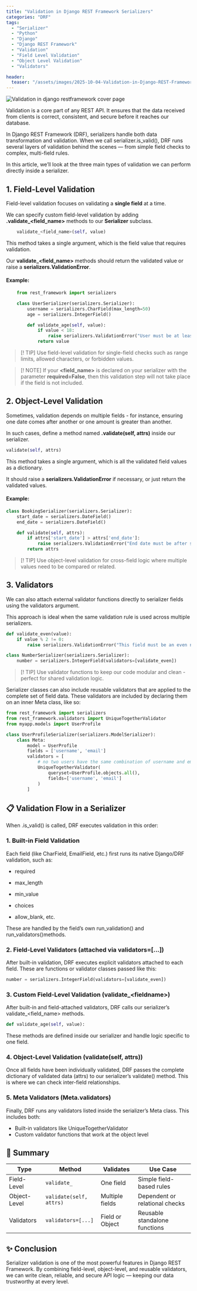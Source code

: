 ```yaml
---
title: "Validation in Django REST Framework Serializers"
categories: "DRF"
tags:
  - "Serializer"
  - "Python"
  - "Django"
  - "Django REST Framework"
  - "Validation"
  - "Field Level Validation"
  - "Object Level Validation"
  - "Validators"

header:
  teaser: "/assets/images/2025-10-04-Validation-in-Django-REST-Framework-Serializers/teaser.png"
---
```

![Validation in django restframework cover page](/assets/images/2025-10-04-Validation-in-Django-REST-Framework-Serializers/cover.png)

Validation is a core part of any REST API. It ensures that the data received from clients is correct, consistent, and secure before it reaches our database.

In Django REST Framework (DRF), serializers handle both data transformation and validation.
When we call serializer.is_valid(), DRF runs several layers of validation behind the scenes — from simple field checks to complex, multi-field rules.

In this article, we’ll look at the three main types of validation we can perform directly inside a serializer.

## 1. Field-Level Validation
Field-level validation focuses on validating a **single field** at a time.
    
We can specify custom field-level validation by adding **.validate_<field_name\>** methods to our **Serializer** subclass.

```Python
    validate_<field_name>(self, value)
```
    
This method takes a single argument, which is the field value that requires validation.

Our **validate_<field_name\>** methods should return the validated value or raise a **serializers.ValidationError**.

#### Example:
```Python
    from rest_framework import serializers

    class UserSerializer(serializers.Serializer):
        username = serializers.CharField(max_length=50)
        age = serializers.IntegerField()

        def validate_age(self, value):
            if value < 18:
                raise serializers.ValidationError("User must be at least 18 years old.")
            return value 
```
> [! TIP]
> Use field-level validation for single-field checks such as range limits, allowed characters, or forbidden values.

> [! NOTE]
> If your **<field_name\>** is declared on your serializer with the parameter **required=False**, then this validation step will not take place if the field is not included.

## 2. Object-Level Validation
Sometimes, validation depends on multiple fields - for instance, ensuring one date comes after another or one amount is greater than another.

In such cases, define a method named **.validate(self, attrs)** inside our serializer.

```Python
validate(self, attrs)
```
This method takes a single argument, which is all the validated field values as a dictionary.

It should raise a **serializers.ValidationError** if necessary, or just return the validated values.

#### Example:
```Python
class BookingSerializer(serializers.Serializer):
    start_date = serializers.DateField()
    end_date = serializers.DateField()

    def validate(self, attrs):
        if attrs['start_date'] > attrs['end_date']:
            raise serializers.ValidationError("End date must be after start date.")
        return attrs
```
> [! TIP]
> Use object-level validation for cross-field logic where multiple values need to be compared or related.

## 3. Validators
We can also attach external validator functions directly to serializer fields using the validators argument.

This approach is ideal when the same validation rule is used across multiple serializers.

```Python
def validate_even(value):
    if value % 2 != 0:
        raise serializers.ValidationError("This field must be an even number.")

class NumberSerializer(serializers.Serializer):
    number = serializers.IntegerField(validators=[validate_even])
```
> [! TIP]
> Use validator functions to keep our code modular and clean - perfect for shared validation logic.

Serializer classes can also include reusable validators that are applied to the complete set of field data. These validators are included by declaring them on an inner Meta class, like so:
```Python
from rest_framework import serializers
from rest_framework.validators import UniqueTogetherValidator
from myapp.models import UserProfile

class UserProfileSerializer(serializers.ModelSerializer):
    class Meta:
        model = UserProfile
        fields = ['username', 'email']
        validators = [
            # no two users have the same combination of username and email
            UniqueTogetherValidator(
                queryset=UserProfile.objects.all(),
                fields=['username', 'email']
            )
        ]
```
## 📋 Validation Flow in a Serializer
When .is_valid() is called, DRF executes validation in this order:
### 1. Built-in Field Validation
Each field (like CharField, EmailField, etc.) first runs its native Django/DRF validation, such as:

- required

- max_length

- min_value

- choices

- allow_blank, etc.

These are handled by the field’s own run_validation() and run_validators()methods.

### 2. Field-Level Validators (attached via validators=[...])
After built-in validation, DRF executes explicit validators attached to each field.
These are functions or validator classes passed like this:
```Python
number = serializers.IntegerField(validators=[validate_even])
```
### 3. Custom Field-Level Validation (validate_<fieldname\>)
After built-in and field-attached validators, DRF calls our serializer’s validate_<field_name\> methods.
```Python
def validate_age(self, value):

```
These methods are defined inside our serializer and handle logic specific to one field.

### 4. Object-Level Validation (validate(self, attrs))
Once all fields have been individually validated, DRF passes the complete dictionary of validated data (attrs) to our serializer’s validate() method.
This is where we can check inter-field relationships.

### 5. Meta Validators (Meta.validators)
Finally, DRF runs any validators listed inside the serializer’s Meta class.
This includes both:
- Built-in validators like UniqueTogetherValidator
- Custom validator functions that work at the object level

## 🚀 Summary
<table>
  <thead>
    <tr>
      <th>Type</th>
      <th>Method</th>
      <th>Validates</th>
      <th>Use Case</th>
    </tr>
  </thead>
  <tbody>
    <tr>
      <td>Field-Level</td>
      <td><code>validate_<field_name></code></td>
      <td>One field</td>
      <td>Simple field-based rules</td>
    </tr>
    <tr>
      <td>Object-Level</td>
      <td><code>validate(self, attrs)</code></td>
      <td>Multiple fields</td>
      <td>Dependent or relational checks</td>
    </tr>
    <tr>
      <td>Validators</td>
      <td><code>validators=[...]</code></td>
      <td>Field or Object</td>
      <td>Reusable standalone functions</td>
    </tr>
  </tbody>
</table>


## ✨ Conclusion

Serializer validation is one of the most powerful features in Django REST Framework.
By combining field-level, object-level, and reusable validators, we can write clean, reliable, and secure API logic — keeping our data trustworthy at every level.

